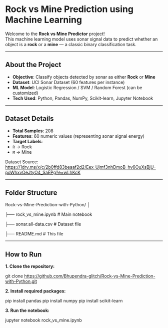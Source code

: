 #  Rock vs Mine Prediction using Machine Learning 

Welcome to the **Rock vs Mine Predictor** project!  
This machine learning model uses sonar signal data to predict whether an object is a **rock** or a **mine** — a classic binary classification task.

---

##  About the Project

-  **Objective**: Classify objects detected by sonar as either **Rock** or **Mine**
-  **Dataset**: UCI Sonar Dataset (60 features per instance)
-  **ML Model**: Logistic Regression / SVM / Random Forest (can be customized)
-  **Tech Used**: Python, Pandas, NumPy, Scikit-learn, Jupyter Notebook

---

##  Dataset Details

-  **Total Samples**: 208  
-  **Features**: 60 numeric values (representing sonar signal energy)
-  **Target Labels**:  
  - `R` → Rock  
  - `M` → Mine  

Dataset Source: https://1drv.ms/x/c/2b0ffd83beaaf2d2/Eex_Ujmf3nhDmoB_hv6OuXsBjU-poWhxvOeJtyO4_SaEPg?e=wLhKcK 

---

##  Folder Structure

Rock-vs-Mine-Prediction-with-Python/
│

├── rock_vs_mine.ipynb # Main notebook

├── sonar.all-data.csv # Dataset file

├── README.md # This file


---
## How to Run

**1.  Clone the repository:**


git clone https://github.com/Bhupendra-glitch/Rock-vs-Mine-Prediction-with-Python.git

**2. Install required packages:**

 pip install pandas 
 pip install numpy 
 pip install scikit-learn

 **3. Run the notebook:**

 jupyter notebook rock_vs_mine.ipynb









